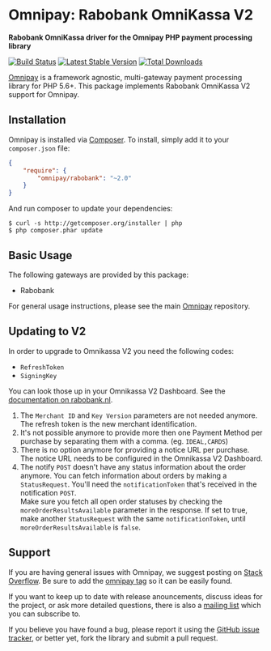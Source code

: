 # Omnipay: Rabobank OmniKassa V2

**Rabobank OmniKassa driver for the Omnipay PHP payment processing library**

[![Build Status](https://travis-ci.org/thephpleague/omnipay-rabobank.png?branch=master)](https://travis-ci.org/thephpleague/omnipay-rabobank)
[![Latest Stable Version](https://poser.pugx.org/omnipay/rabobank/version.png)](https://packagist.org/packages/omnipay/rabobank)
[![Total Downloads](https://poser.pugx.org/omnipay/rabobank/d/total.png)](https://packagist.org/packages/omnipay/rabobank)

[Omnipay](https://github.com/thephpleague/omnipay) is a framework agnostic, multi-gateway payment
processing library for PHP 5.6+. This package implements Rabobank OmniKassa V2 support for Omnipay.

## Installation

Omnipay is installed via [Composer](http://getcomposer.org/). To install, simply add it
to your `composer.json` file:

```json
{
    "require": {
        "omnipay/rabobank": "~2.0"
    }
}
```

And run composer to update your dependencies:

    $ curl -s http://getcomposer.org/installer | php
    $ php composer.phar update

## Basic Usage

The following gateways are provided by this package:

* Rabobank

For general usage instructions, please see the main [Omnipay](https://github.com/thephpleague/omnipay)
repository.


## Updating to V2

In order to upgrade to Omnikassa V2 you need the following codes:

* `RefreshToken`
* `SigningKey`

You can look those up in your Omnikassa V2 Dashboard. See the [documentation on rabobank.nl](https://www.rabobank.nl/images/handleiding-signing-key-en-refresh-token-ophalen_29951774.pdf).


1. The `Merchant ID` and `Key Version` parameters are not needed anymore. The refresh token is the new merchant identification.
2. It's not possible anymore to provide more then one Payment Method per purchase by separating them with a comma. (eg. `IDEAL,CARDS`)
3. There is no option anymore for providing a notice URL per purchase. The notice URL needs to be configured in the Omnikassa V2 Dashboard.
4. The notify `POST` doesn't have any status information about the order anymore. You can fetch information about orders by making a `StatusRequest`. You'll need the ``notificationToken`` that's received in the notification `POST`.  
Make sure you fetch all open order statuses by checking the ``moreOrderResultsAvailable`` parameter in the response. If set to true, make another `StatusRequest` with the same `notificationToken`, until ``moreOrderResultsAvailable`` is `false`.

## Support

If you are having general issues with Omnipay, we suggest posting on
[Stack Overflow](http://stackoverflow.com/). Be sure to add the
[omnipay tag](http://stackoverflow.com/questions/tagged/omnipay) so it can be easily found.

If you want to keep up to date with release anouncements, discuss ideas for the project,
or ask more detailed questions, there is also a [mailing list](https://groups.google.com/forum/#!forum/omnipay) which
you can subscribe to.

If you believe you have found a bug, please report it using the [GitHub issue tracker](https://github.com/thephpleague/omnipay-rabobank/issues),
or better yet, fork the library and submit a pull request.
